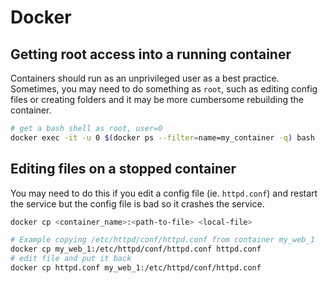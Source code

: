 # Docker

## Getting root access into a running container

Containers should run as an unprivileged user as a best practice.
Sometimes, you may need to do something as `root`, such as editing config files
or creating folders and it may be more cumbersome rebuilding the container.

```bash
# get a bash shell as root, user=0
docker exec -it -u 0 $(docker ps --filter=name=my_container -q) bash
```

## Editing files on a stopped container

You may need to do this if you edit a config file (ie. `httpd.conf`) and
restart the service but the config file is bad so it crashes the service.

```bash
docker cp <container_name>:<path-to-file> <local-file>

# Example copying /etc/httpd/conf/httpd.conf from container my_web_1
docker cp my_web_1:/etc/httpd/conf/httpd.conf httpd.conf
# edit file and put it back
docker cp httpd.conf my_web_1:/etc/httpd/conf/httpd.conf
```
